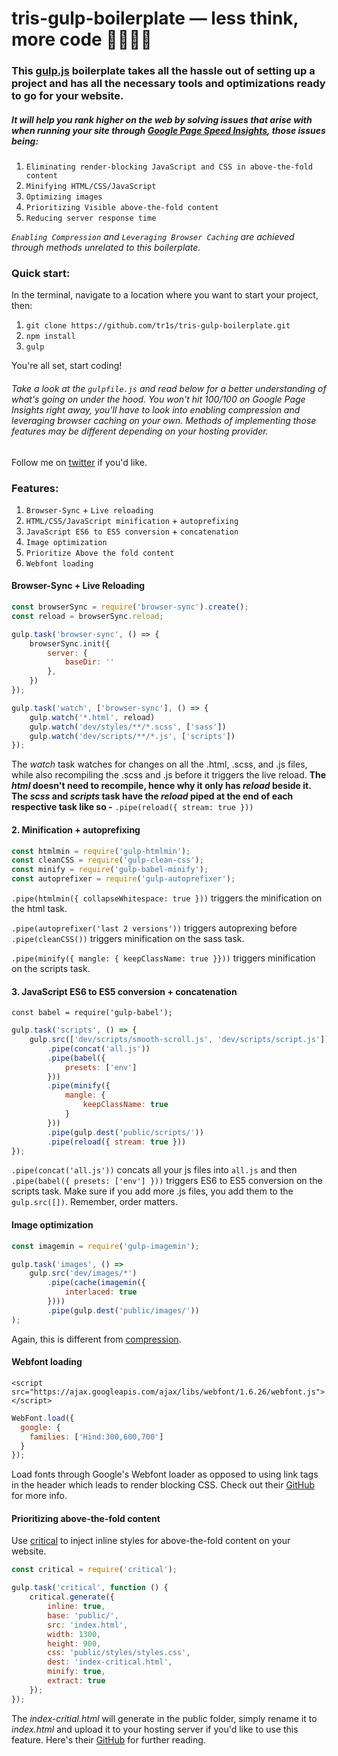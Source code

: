 # tris-gulp-boilerplate — less think, more code 👩‍💻👨‍💻

### This [gulp.js](https://gulpjs.com/) boilerplate takes all the hassle out of setting up a project and has all the necessary tools and optimizations ready to go for your website.

##### It will help you rank higher on the web by solving issues that arise with when running your site through [Google Page Speed Insights](https://developers.google.com/speed/pagespeed/insights/), those issues being:

1. `Eliminating render-blocking JavaScript and CSS in above-the-fold content`
3. `Minifying HTML/CSS/JavaScript`
4. `Optimizing images`
5. `Prioritizing Visible above-the-fold content`
5. `Reducing server response time`

_`Enabling Compression` and `Leveraging Browser Caching` are achieved through methods unrelated to this boilerplate._

### Quick start:

In the terminal, navigate to a location where you want to start your project, then:

1. `git clone https://github.com/tr1s/tris-gulp-boilerplate.git`
2. `npm install`
3. `gulp`

You're all set, start coding!

###### _Take a look at the `gulpfile.js` and read below for a better understanding of what's going on under the hood. You won't hit 100/100 on Google Page Insights right away, you'll have to look into enabling compression and leveraging browser caching on your own. Methods of implementing those features may be different depending on your hosting provider._

Follow me on [twitter](https://twitter.com/triscodes) if you'd like.

### Features:

1. `Browser-Sync` + `Live reloading`
2. `HTML/CSS/JavaScript minification` + `autoprefixing`
3. `JavaScript ES6 to ES5 conversion` + `concatenation`
4. `Image optimization`
5. `Prioritize Above the fold content`
6. `Webfont loading`

#### Browser-Sync + Live Reloading

```javascript
const browserSync = require('browser-sync').create();
const reload = browserSync.reload;
```

```javascript
gulp.task('browser-sync', () => {
    browserSync.init({
        server: {
            baseDir: ''
        },
    })
});
```

```javascript
gulp.task('watch', ['browser-sync'], () => {
    gulp.watch('*.html', reload)
    gulp.watch('dev/styles/**/*.scss', ['sass'])
    gulp.watch('dev/scripts/**/*.js', ['scripts'])
});
```

The _watch_ task watches for changes on all the .html, .scss, and .js files, while also recompiling the .scss and .js before it triggers the live reload. **The _html_ doesn't need to recompile, hence why it only has _reload_ beside it. The _scss_ and _scripts_ task have the _reload_ piped at the end of each respective task like so -** `.pipe(reload({ stream: true }))`

#### 2. Minification + autoprefixing

```javascript
const htmlmin = require('gulp-htmlmin');
const cleanCSS = require('gulp-clean-css');
const minify = require('gulp-babel-minify');
const autoprefixer = require('gulp-autoprefixer');
```

`.pipe(htmlmin({ collapseWhitespace: true }))` triggers the minification on the html task.

`.pipe(autoprefixer('last 2 versions'))` triggers autoprexing before `.pipe(cleanCSS())` triggers minification on the sass task.

`.pipe(minify({ mangle: { keepClassName: true }}))` triggers minification on the scripts task.

#### 3. JavaScript ES6 to ES5 conversion + concatenation

`const babel = require('gulp-babel');`

```javascript
gulp.task('scripts', () => {
    gulp.src(['dev/scripts/smooth-scroll.js', 'dev/scripts/script.js'])
        .pipe(concat('all.js'))
        .pipe(babel({
            presets: ['env']
        }))
        .pipe(minify({
            mangle: {
                keepClassName: true
            }
        }))
        .pipe(gulp.dest('public/scripts/'))
        .pipe(reload({ stream: true }))
});
```

`.pipe(concat('all.js'))` concats all your js files into `all.js` and then `.pipe(babel({ presets: ['env'] }))` triggers ES6 to ES5 conversion on the scripts task. Make sure if you add more .js files, you add them to the `gulp.src([])`. Remember, order matters.

#### Image optimization

```javascript
const imagemin = require('gulp-imagemin');
```

```javascript
gulp.task('images', () =>
    gulp.src('dev/images/*')
        .pipe(cache(imagemin({
            interlaced: true
        })))
        .pipe(gulp.dest('public/images/'))
);
```

Again, this is different from [compression](https://developers.google.com/speed/docs/insights/EnableCompression).

#### Webfont loading

`<script src="https://ajax.googleapis.com/ajax/libs/webfont/1.6.26/webfont.js"></script>`

```javascript
WebFont.load({
  google: {
    families: ['Hind:300,600,700']
  }
});
```

Load fonts through Google's Webfont loader as opposed to using link tags in the header which leads to render blocking CSS. Check out their [GitHub](https://github.com/typekit/webfontloader) for more info.

#### Prioritizing above-the-fold content

Use [critical](https://github.com/addyosmani/critical) to inject inline styles for above-the-fold content on your website.

```javascript
const critical = require('critical');
```

```javascript
gulp.task('critical', function () {
    critical.generate({
        inline: true,
        base: 'public/',
        src: 'index.html',
        width: 1300,
        height: 900,
        css: 'public/styles/styles.css',
        dest: 'index-critical.html',
        minify: true,
        extract: true
    });
});
```

The _index-critial.html_ will generate in the public folder, simply rename it to _index.html_ and upload it to your hosting server if you'd like to use this feature. Here's their [GitHub](https://github.com/addyosmani/critical) for further reading.